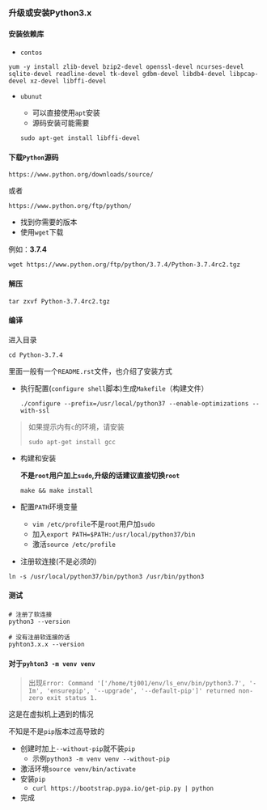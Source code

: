 ### 升级或安装Python3.x

#### 安装依赖库

- `contos`

```
yum -y install zlib-devel bzip2-devel openssl-devel ncurses-devel sqlite-devel readline-devel tk-devel gdbm-devel libdb4-devel libpcap-devel xz-devel libffi-devel
```


- `ubunut`
  
  - 可以直接使用`apt`安装
  - 源码安装可能需要
  
  ```
  sudo apt-get install libffi-devel
  ```
  
  

#### 下载`Python`源码

```
https://www.python.org/downloads/source/
```

或者

```
https://www.python.org/ftp/python/
```
- 找到你需要的版本
- 使用`wget`下载

例如：**3.7.4**

```
wget https://www.python.org/ftp/python/3.7.4/Python-3.7.4rc2.tgz
```

#### 解压

```
tar zxvf Python-3.7.4rc2.tgz
```

#### 编译

进入目录

`cd Python-3.7.4`

里面一般有一个`README.rst`文件，也介绍了安装方式

- 执行配置(`configure shell`脚本)生成`Makefile`（构建文件）

  ```
  ./configure --prefix=/usr/local/python37 --enable-optimizations --with-ssl
  ```
> 如果提示内有`c`的环境，请安装
>
> ```
> sudo apt-get install gcc
> ```

- 构建和安装

  **不是`root`用户加上`sudo`,升级的话建议直接切换`root`**

  `make && make install`

- 配置`PATH`环境变量
  - `vim /etc/profile`不是`root`用户加`sudo`
  - 加入`export PATH=$PATH:/usr/local/python37/bin`
  - 激活`source /etc/profile`
  
- 注册软连接(不是必须的)

```
ln -s /usr/local/python37/bin/python3 /usr/bin/python3
```

#### 测试

```
# 注册了软连接
python3 --version

# 没有注册软连接的话
pyhton3.x.x --version

```





#### 对于`pyhton3 -m venv venv`

> 出现`Error: Command '['/home/tj001/env/ls_env/bin/python3.7', '-Im', 'ensurepip', '--upgrade', '--default-pip']' returned non-zero exit status 1.`

这是在虚拟机上遇到的情况

不知是不是`pip`版本过高导致的

- 创建时加上`--without-pip`就不装`pip`
  - 示例`python3 -m venv venv --without-pip`
- 激活环境`source venv/bin/activate`
- 安装`pip`
  - `curl https://bootstrap.pypa.io/get-pip.py | python`
- 完成

